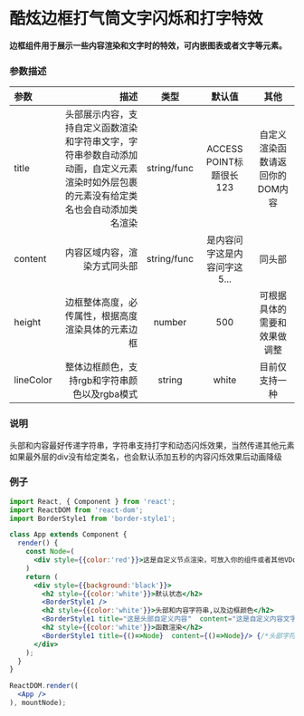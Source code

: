 # 酷炫边框打气筒文字闪烁和打字特效


**边框组件用于展示一些内容渲染和文字时的特效，可内嵌图表或者文字等元素。**

### 参数描述

| 参数 | 描述 | 类型 | 默认值 | 其他|
| :------| ------: | :------: |:------: |:------: |
| title |  头部展示内容，支持自定义函数渲染和字符串文字，字符串参数自动添加动画，自定义元素渲染时如外层包裹的元素没有给定类名也会自动添加类名渲染  | string/func | ACCESS POINT标题很长123 | 自定义渲染函数请返回你的DOM内容 |
| content | 内容区域内容，渲染方式同头部 |  string/func  | 是内容问字这是内容问字这5... |  同头部 |
| height  | 边框整体高度，必传属性，根据高度渲染具体的元素边框 | number | 500 | 可根据具体的需要和效果做调整 |
| lineColor | 整体边框颜色，支持rgb和字符串颜色以及rgba模式 |  string | white | 目前仅支持一种 |

### 说明
头部和内容最好传递字符串，字符串支持打字和动态闪烁效果，当然传递其他元素如果最外层的div没有给定类名，也会默认添加五秒的内容闪烁效果后动画降级
### 例子
````jsx
import React, { Component } from 'react';
import ReactDOM from 'react-dom';
import BorderStyle1 from 'border-style1';

class App extends Component {
  render() {
    const Node=(
      <div style={{color:'red'}}>这是自定义节点渲染，可放入你的组件或者其他VDom对象</div>
    )
    return (
      <div style={{background:'black'}}>
        <h2 style={{color:'white'}}>默认状态</h2>
        <BorderStyle1 /> 
        <h2 style={{color:'white'}}>头部和内容字符串,以及边框颜色</h2>
        <BorderStyle1 title="这是头部自定义内容"  content="这是自定义内容文字123123啊大苏打撒旦这是自定义内容文字123123啊大苏打撒旦" height={250} lineColor="yellow"/> 
        <h2 style={{color:'white'}}>函数渲染</h2>
        <BorderStyle1 title={()=>Node}  content={()=>Node}/> {/*头部字符串*/}
      </div>
    );
  }
}

ReactDOM.render((
  <App />
), mountNode);
````

